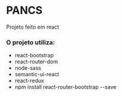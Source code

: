 # PANCS
Projeto feito em react

### O projeto utiliza:
- react-bootstrap
- react-router-dom
- node-sass
- semantic-ui-react
- react-redux
- npm install react-router-bootstrap --save